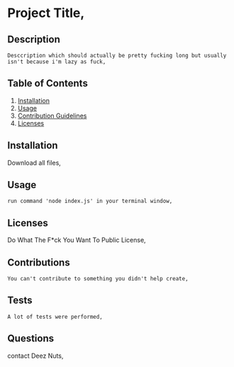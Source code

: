 
  # Project Title, 
      
  ## Description 
    Desccription which should actually be pretty fucking long but usually isn't because i'm lazy as fuck,

  ## Table of Contents
  1. [Installation](#Installation)
  2. [Usage](#Usage)
  3. [Contribution Guidelines](#Contributions)
  4. [Licenses](#Licenses)
      
  ## Installation
  Download all files,

  ## Usage
    run command 'node index.js' in your terminal window,

  ## Licenses
   Do What The F*ck You Want To Public License, 

  ## Contributions
    You can't contribute to something you didn't help create, 

  ## Tests
    A lot of tests were performed,

  ## Questions
   contact Deez Nuts, 
  
